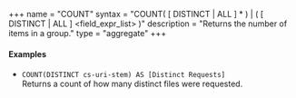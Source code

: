 +++
name = "COUNT"
syntax = "COUNT( [ DISTINCT | ALL ] * ) | ( [ DISTINCT | ALL ] <field_expr_list> )"
description = "Returns the number of items in a group."
type = "aggregate"
+++

#### Examples
- `COUNT(DISTINCT cs-uri-stem) AS [Distinct Requests]`  
  Returns a count of how many distinct files were requested.
